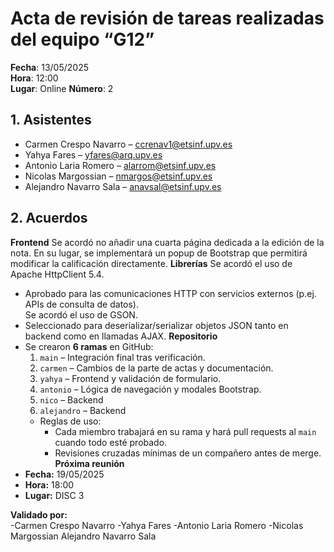 # Acta de revisión de tareas realizadas del equipo “G12”

**Fecha**: 13/05/2025  
**Hora**: 12:00  
**Lugar**: Online
**Número**: 2

## 1. Asistentes  
- Carmen Crespo Navarro – ccrenav1@etsinf.upv.es  
- Yahya Fares – yfares@arq.upv.es 
- Antonio Laria Romero – alarrom@etsinf.upv.es  
- Nicolas Margossian – nmargos@etsinf.upv.es  
- Alejandro Navarro Sala – anavsal@etsinf.upv.es

## 2. Acuerdos
**Frontend**
  Se acordó no añadir una cuarta página dedicada a la edición de la nota. En su lugar, se implementará un popup de Bootstrap que permitirá modificar la calificación directamente.
**Librerías**
Se acordó el uso de Apache HttpClient 5.4. 
  - Aprobado para las comunicaciones HTTP con servicios externos (p.ej. APIs de consulta de datos).  
Se acordó el uso de GSON.
  - Seleccionado para deserializar/serializar objetos JSON tanto en backend como en llamadas AJAX.
**Repositorio**
- Se crearon **6 ramas** en GitHub:  
  1. `main` – Integración final tras verificación.  
  2. `carmen` – Cambios de la parte de actas y documentación.  
  3. `yahya` – Frontend y validación de formulario.  
  4. `antonio` – Lógica de navegación y modales Bootstrap.  
  5. `nico` – Backend
  6. `alejandro` – Backend 
  - Reglas de uso:  
    - Cada miembro trabajará en su rama y hará pull requests al `main` cuando todo esté probado.  
    - Revisiones cruzadas mínimas de un compañero antes de merge.
**Próxima reunión**
- **Fecha:** 19/05/2025  
- **Hora:** 18:00  
- **Lugar:** DISC 3

**Validado por:**  
-Carmen Crespo Navarro
-Yahya Fares
-Antonio Laria Romero
-Nicolas Margossian
Alejandro Navarro Sala

